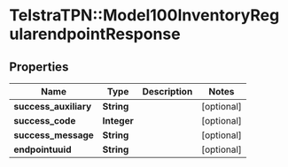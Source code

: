 # TelstraTPN::Model100InventoryRegularendpointResponse

## Properties
Name | Type | Description | Notes
------------ | ------------- | ------------- | -------------
**success_auxiliary** | **String** |  | [optional] 
**success_code** | **Integer** |  | [optional] 
**success_message** | **String** |  | [optional] 
**endpointuuid** | **String** |  | [optional] 


